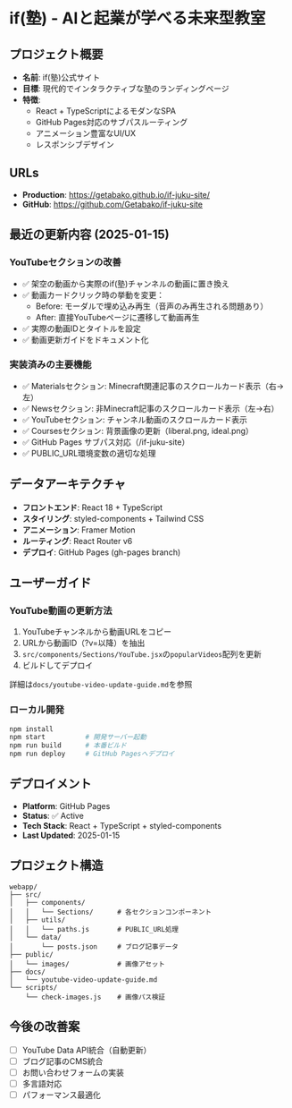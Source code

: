 # if(塾) - AIと起業が学べる未来型教室

## プロジェクト概要
- **名前**: if(塾)公式サイト
- **目標**: 現代的でインタラクティブな塾のランディングページ
- **特徴**: 
  - React + TypeScriptによるモダンなSPA
  - GitHub Pages対応のサブパスルーティング
  - アニメーション豊富なUI/UX
  - レスポンシブデザイン

## URLs
- **Production**: https://getabako.github.io/if-juku-site/
- **GitHub**: https://github.com/Getabako/if-juku-site

## 最近の更新内容 (2025-01-15)

### YouTubeセクションの改善
- ✅ 架空の動画から実際のif(塾)チャンネルの動画に置き換え
- ✅ 動画カードクリック時の挙動を変更：
  - Before: モーダルで埋め込み再生（音声のみ再生される問題あり）
  - After: 直接YouTubeページに遷移して動画再生
- ✅ 実際の動画IDとタイトルを設定
- ✅ 動画更新ガイドをドキュメント化

### 実装済みの主要機能
- ✅ Materialsセクション: Minecraft関連記事のスクロールカード表示（右→左）
- ✅ Newsセクション: 非Minecraft記事のスクロールカード表示（左→右）  
- ✅ YouTubeセクション: チャンネル動画のスクロールカード表示
- ✅ Coursesセクション: 背景画像の更新（liberal.png, ideal.png）
- ✅ GitHub Pages サブパス対応（/if-juku-site）
- ✅ PUBLIC_URL環境変数の適切な処理

## データアーキテクチャ
- **フロントエンド**: React 18 + TypeScript
- **スタイリング**: styled-components + Tailwind CSS
- **アニメーション**: Framer Motion
- **ルーティング**: React Router v6
- **デプロイ**: GitHub Pages (gh-pages branch)

## ユーザーガイド

### YouTube動画の更新方法
1. YouTubeチャンネルから動画URLをコピー
2. URLから動画ID（?v=以降）を抽出
3. `src/components/Sections/YouTube.jsx`の`popularVideos`配列を更新
4. ビルドしてデプロイ

詳細は`docs/youtube-video-update-guide.md`を参照

### ローカル開発
```bash
npm install
npm start          # 開発サーバー起動
npm run build      # 本番ビルド
npm run deploy     # GitHub Pagesへデプロイ
```

## デプロイメント
- **Platform**: GitHub Pages
- **Status**: ✅ Active
- **Tech Stack**: React + TypeScript + styled-components
- **Last Updated**: 2025-01-15

## プロジェクト構造
```
webapp/
├── src/
│   ├── components/
│   │   └── Sections/      # 各セクションコンポーネント
│   ├── utils/
│   │   └── paths.js       # PUBLIC_URL処理
│   └── data/
│       └── posts.json     # ブログ記事データ
├── public/
│   └── images/            # 画像アセット
├── docs/
│   └── youtube-video-update-guide.md
└── scripts/
    └── check-images.js    # 画像パス検証
```

## 今後の改善案
- [ ] YouTube Data API統合（自動更新）
- [ ] ブログ記事のCMS統合
- [ ] お問い合わせフォームの実装
- [ ] 多言語対応
- [ ] パフォーマンス最適化
